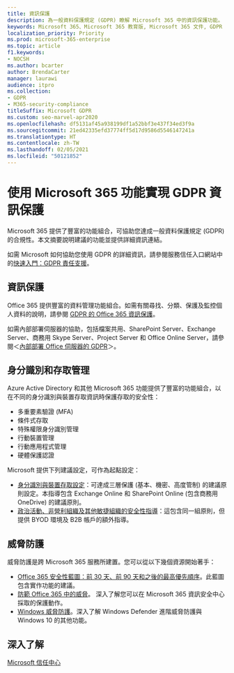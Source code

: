 ```yaml
---
title: 資訊保護
description: 為一般資料保護規定 (GDPR) 瞭解 Microsoft 365 中的資訊保護功能。
keywords: Microsoft 365、Microsoft 365 教育版, Microsoft 365 文件, GDPR
localization_priority: Priority
ms.prod: microsoft-365-enterprise
ms.topic: article
f1.keywords:
- NOCSH
ms.author: bcarter
author: BrendaCarter
manager: laurawi
audience: itpro
ms.collection:
- GDPR
- M365-security-compliance
titleSuffix: Microsoft GDPR
ms.custom: seo-marvel-apr2020
ms.openlocfilehash: df5131af45a938199df1a52bbf3e437f34ed3f9a
ms.sourcegitcommit: 21ed42335efd37774ff5d17d9586d5546147241a
ms.translationtype: HT
ms.contentlocale: zh-TW
ms.lasthandoff: 02/05/2021
ms.locfileid: "50121852"
---
```

# <a name="information-protection-for-gdpr-with-microsoft-365-capabilities"></a>使用 Microsoft 365 功能實現 GDPR 資訊保護

Microsoft 365 提供了豐富的功能組合，可協助您達成一般資料保護規定 (GDPR) 的合規性。本文摘要說明建議的功能並提供詳細資訊連結。

如需 Microsoft 如何協助您使用 GDPR 的詳細資訊，請參閱服務信任入口網站中的[快速入門：GDPR 責任支援](https://servicetrust.microsoft.com/ViewPage/GDPRGetStarted)。

## <a name="information-protection"></a>資訊保護

Office 365 提供豐富的資料管理功能組合。如需有關尋找、分類、保護及監控個人資料的說明，請參閱 [GDPR 的 Office 365 資訊保護](/microsoft-365/compliance/office-365-information-protection-for-gdpr)。

如需內部部署伺服器的協助，包括檔案共用、SharePoint Server、Exchange Server、商務用 Skype Server、Project Server 和 Office Online Server，請參閱＜[內部部署 Office 伺服器的 GDPR](/microsoft-365/compliance/gdpr-for-office-servers)＞。 

## <a name="identity-and-access-management"></a>身分識別和存取管理

Azure Active Directory 和其他 Microsoft 365 功能提供了豐富的功能組合，以在不同的身分識別與裝置存取資訊時保護存取的安全性：

- 多重要素驗證 (MFA)
- 條件式存取
- 特殊權限身分識別管理
- 行動裝置管理
- 行動應用程式管理
- 硬體保護認證

Microsoft 提供下列建議設定，可作為起點設定：

- [身分識別與裝置存取設定](/microsoft-365/security/office-365-security/microsoft-365-policies-configurations)：可達成三層保護 (基本、機密、高度管制) 的建議原則設定。本指導包含 Exchange Online 和 SharePoint Online (包含商務用 OneDrive) 的建議原則。
- [政治活動、非營利組織及其他敏捷組織的安全性指導](/microsoft-365/security/office-365-security/microsoft-security-guidance-for-political-campaigns-nonprofits-and-other-agile-o)：這包含同一組原則，但提供 BYOD 環境及 B2B 帳戶的額外指導。

## <a name="threat-protection"></a>威脅防護

威脅防護是跨 Microsoft 365 服務所建置。您可以從以下幾個資源開始著手：

- [Office 365 安全性藍圖：前 30 天、前 90 天和之後的最高優先順序](/microsoft-365/security/office-365-security/security-roadmap)。此藍圖包含實作功能的建議。 
- [防範 Office 365 中的威脅](/microsoft-365/security/office-365-security/protect-against-threats)。 深入了解您可以在 Microsoft 365 資訊安全中心採取的保護動作。
- [Windows 威脅防護](/windows/security/threat-protection/)。深入了解 Windows Defender 進階威脅防護與 Windows 10 的其他功能。

## <a name="learn-more"></a>深入了解

[Microsoft 信任中心](https://www.microsoft.com/trust-center/privacy/gdpr-overview)
